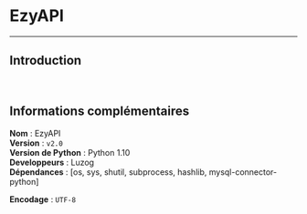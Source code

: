 # EzyAPI

---

## Introduction



<br>

## Informations complémentaires

__**Nom**__ : EzyAPI<br>
__**Version**__ : `v2.0`<br>
__**Version de Python**__ : Python 1.10<br>
__**Developpeurs**__ : Luzog<br>
__**Dépendances**__ : [os, sys, shutil, subprocess, hashlib, mysql-connector-python]

__**Encodage**__ : `UTF-8`

<br>
